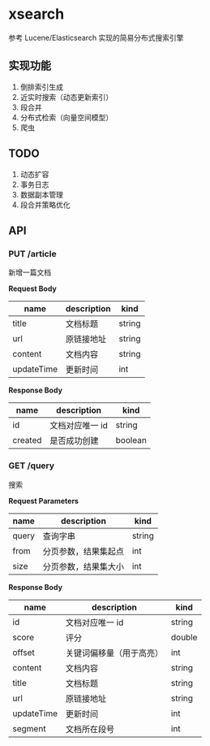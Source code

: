 # xsearch
参考 Lucene/Elasticsearch 实现的简易分布式搜索引擎



## 实现功能

1. 倒排索引生成
2. 近实时搜索（动态更新索引）
3. 段合并
4. 分布式检索（向量空间模型）
5. 爬虫



## TODO

1. 动态扩容
2. 事务日志
3. 数据副本管理
4. 段合并策略优化



## API

### PUT /article

新增一篇文档

**Request Body**

| name       | description | kind   |
| ---------- | ----------- | ------ |
| title      | 文档标题    | string |
| url        | 原链接地址  | string |
| content    | 文档内容    | string |
| updateTime | 更新时间    | int    |

**Response Body**

| name    | description     | kind    |
| ------- | --------------- | ------- |
| id      | 文档对应唯一 id | string  |
| created | 是否成功创建    | boolean |



### GET /query

搜索

**Request Parameters**

| name  | description          | kind   |
| ----- | -------------------- | ------ |
| query | 查询字串             | string |
| from  | 分页参数，结果集起点 | int    |
| size  | 分页参数，结果集大小 | int    |

**Response Body**

| name       | description              | kind   |
| ---------- | ------------------------ | ------ |
| id         | 文档对应唯一 id          | string |
| score      | 评分                     | double |
| offset     | 关键词偏移量（用于高亮） | int    |
| content    | 文档内容                 | string |
| title      | 文档标题                 | string |
| url        | 原链接地址               | string |
| updateTime | 更新时间                 | int    |
| segment    | 文档所在段号             | int    |

